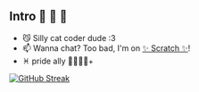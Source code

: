 Intro 🤫 🤔 🗿
--------
- 😼 Silly cat coder dude :3
- 📫 Wanna chat? Too bad, I'm on <a href="https://scratch.mit.edu/users/O9CreeperBoi/">✨ Scratch ✨</a>!
- ♓ pride ally 🏳‍🌈🏳‍⚧+

[![GitHub Streak](https://streak-stats.demolab.com?user=O9Creeps&theme=black-ice&hide_border=true&card_width=800)](https://git.io/streak-stats)
